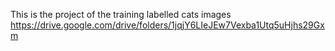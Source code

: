 This is the project of the training labelled cats images <br>
https://drive.google.com/drive/folders/1jqjY6LIeJEw7Vexba1Utq5uHjhs29Gxm
